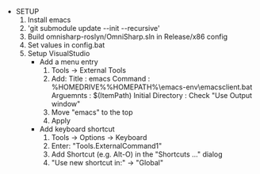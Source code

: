 
* SETUP
  1. Install emacs
  2. 'git submodule update --init --recursive'
  3. Build omnisharp-roslyn/OmniSharp.sln in Release/x86 config
  4. Set values in config.bat
  5. Setup VisualStudio
     - Add a menu entry
       1. Tools -> External Tools
       2. Add:
            Title : emacs
            Command : %HOMEDRIVE%%HOMEPATH%\emacs-env\emacsclient.bat
            Arguemnts : $(ItemPath)
            Initial Directory : <empty>
            Check "Use Output window"
       3. Move "emacs" to the top
       4. Apply
     - Add keyboard shortcut
       1. Tools -> Options -> Keyboard
       2. Enter: "Tools.ExternalCommand1"
       3. Add Shortcut (e.g. Alt-O) in the "Shortcuts ..." dialog
       4. "Use new shortcut in:" -> "Global"

